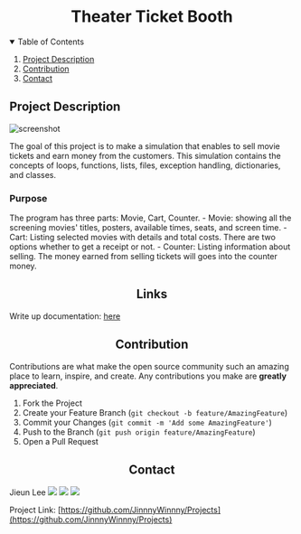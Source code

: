 
<h1 align="center">Theater Ticket Booth</h1>

<!-- TABLE OF CONTENTS -->
<details open="open">
  <summary>Table of Contents</summary>
  <ol>
    <li><a href="#project-description">Project Description</a></li>
    <li><a href="#contribution">Contribution</a></li>
    <li><a href="#contact">Contact</a></li>
  </ol>
</details>

  
  
  
## Project Description 

![screenshot](ss1.png)



The goal of this project is to make a simulation that enables to sell movie tickets and earn money from the customers. This simulation contains the concepts of loops, functions, lists, files, exception handling, dictionaries, and classes. 


### Purpose
 The program has three parts: Movie, Cart, Counter.	
		- Movie: showing all the screening movies' titles, posters, available times, seats, and screen time. 
		- Cart: Listing selected movies with details and total costs. There are two options whether to get a receipt or not.
		- Counter: Listing information about selling. The money earned from selling tickets will goes into the counter money. 
	 


<h2 align="center">Links</h2>

Write up documentation: [here](writeup.pdf)



<h2 align="center">Contribution</h2>

Contributions are what make the open source community such an amazing place to learn, inspire, and create. Any contributions you make are **greatly appreciated**.

1. Fork the Project
2. Create your Feature Branch (`git checkout -b feature/AmazingFeature`)
3. Commit your Changes (`git commit -m 'Add some AmazingFeature'`)
4. Push to the Branch (`git push origin feature/AmazingFeature`)
5. Open a Pull Request

<h2 align="center">Contact</h2>


Jieun Lee <a href="https://www.linkedin.com/in/jieun-lee-a14379221/"><img src="https://img.shields.io/badge/LinkedIn-0A66C2?style=flat-&logo=linkedin&logoColor=white&link=https://www.instagram.com/jinny_winny/"/></a>
<a href="https://www.instagram.com/jinny_winny/"><img src="https://img.shields.io/badge/instagram-E4405F?style=flat-&logo=instagram&logoColor=white&link=https://www.instagram.com/jinny_winny/"/></a> 
<a href="https://mail.google.com/mail/u/?authuser=jinnywinny3@gmail.com"><img src="https://img.shields.io/badge/Gmail-EA4335?style=flat-&logo=gmail&logoColor=white&link=https://mail.google.com/mail/u/?authuser=jinnywinny3@gmail.com"/></a>



Project Link: [https://github.com/JinnnyWinnny/Projects](https://github.com/JinnnyWinnny/Projects)





